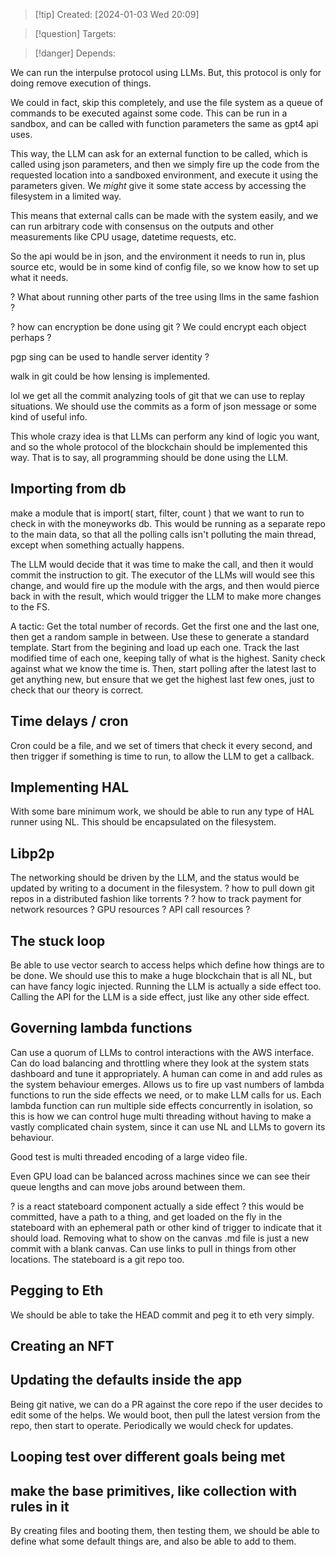 
>[!tip] Created: [2024-01-03 Wed 20:09]

>[!question] Targets: 

>[!danger] Depends: 

We can run the interpulse protocol using LLMs.  But, this protocol is only for doing remove execution of things.

We could in fact, skip this completely, and use the file system as a queue of commands to be executed against some code.  This can be run in a sandbox, and can be called with function parameters the same as gpt4 api uses.

This way, the LLM can ask for an external function to be called, which is called using json parameters, and then we simply fire up the code from the requested location into a sandboxed environment, and execute it using the parameters given.  We *might* give it some state access by accessing the filesystem in a limited way.

This means that external calls can be made with the system easily, and we can run arbitrary code with consensus on the outputs and other measurements like CPU usage, datetime requests, etc.

So the api would be in json, and the environment it needs to run in, plus source etc, would be in some kind of config file, so we know how to set up what it needs.

? What about running other parts of the tree using llms in the same fashion ?

? how can encryption be done using git ?  We could encrypt each object perhaps ?

pgp sing can be used to handle server identity ?

walk in git could be how lensing is implemented.

lol we get all the commit analyzing tools of git that we can use to replay situations.
We should use the commits as a form of json message or some kind of useful info.

This whole crazy idea is that LLMs can perform any kind of logic you want, and so the whole protocol of the blockchain should be implemented this way.  That is to say, all programming should be done using the LLM.
## Importing from db
make a module that is import( start, filter, count ) that we want to run to check in with the moneyworks db.
This would be running as a separate repo to the main data, so that all the polling calls isn't polluting the main thread, except when something actually happens.

The LLM would decide that it was time to make the call, and then it would commit the instruction to git.
The executor of the LLMs will would see this change, and would fire up the module with the args, and then would pierce back in with the result, which would trigger the LLM to make more changes to the FS.

A tactic:
Get the total number of records.
Get the first one and the last one, then get a random sample in between.
Use these to generate a standard template.
Start from the begining and load up each one.
Track the last modified time of each one, keeping tally of what is the highest.
Sanity check against what we know the time is.
Then, start polling after the latest last to get anything new, but ensure that we get the highest last few ones, just to check that our theory is correct.

## Time delays / cron
Cron could be a file, and we set of timers that check it every second, and then trigger if something is time to run, to allow the LLM to get a callback.

## Implementing HAL
With some bare minimum work, we should be able to run any type of HAL runner using NL.  This should be encapsulated on the filesystem.

## Libp2p
The networking should be driven by the LLM, and the status would be updated by writing to a document in the filesystem.
? how to pull down git repos in a distributed fashion like torrents ?
? how to track payment for network resources ? GPU resources ? API call resources ?

## The stuck loop
Be able to use vector search to access helps which define how things are to be done.
We should use this to make a huge blockchain that is all NL, but can have fancy logic injected.
Running the LLM is actually a side effect too.
Calling the API for the LLM is a side effect, just like any other side effect.

## Governing lambda functions
Can use a quorum of LLMs to control interactions with the AWS interface.
Can do load balancing and throttling where they look at the system stats dashboard and tune it appropriately.  A human can come in and add rules as the system behaviour emerges.
Allows us to fire up vast numbers of lambda functions to run the side effects we need, or to make LLM calls for us.
Each lambda function can run multiple side effects concurrently in isolation, so this is how we can control huge multi threading without having to make a vastly complicated chain system, since it can use NL and LLMs to govern its behaviour.

Good test is multi threaded encoding of a large video file.

Even GPU load can be balanced across machines since we can see their queue lengths and can move jobs around between them.

? is a react stateboard component actually a side effect ?
this would be committed, have a path to a thing, and get loaded on the fly in the stateboard with an ephemeral path or other kind of trigger to indicate that it should load.
Removing what to show on the canvas .md file is just a new commit with a blank canvas.
Can use links to pull in things from other locations.
The stateboard is a git repo too.

## Pegging to Eth
We should be able to take the HEAD commit and peg it to eth very simply.

## Creating an NFT

## Updating the defaults inside the app
Being git native, we can do a PR against the core repo if the user decides to edit some of the helps.
We would boot, then pull the latest version from the repo, then start to operate.
Periodically we would check for updates.
## Looping test over different goals being met

## make the base primitives, like collection with rules in it
By creating files and booting them, then testing them, we should be able to define what some default things are, and also be able to add to them.

